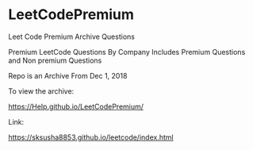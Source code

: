 # LeetCodePremium


Leet Code Premium Archive Questions


Premium LeetCode Questions By Company
Includes Premium Questions and 
Non premium Questions

Repo is an Archive From Dec 1, 2018

To view the archive:

https://HeIp.github.io/LeetCodePremium/

Link:

https://sksusha8853.github.io/leetcode/index.html
